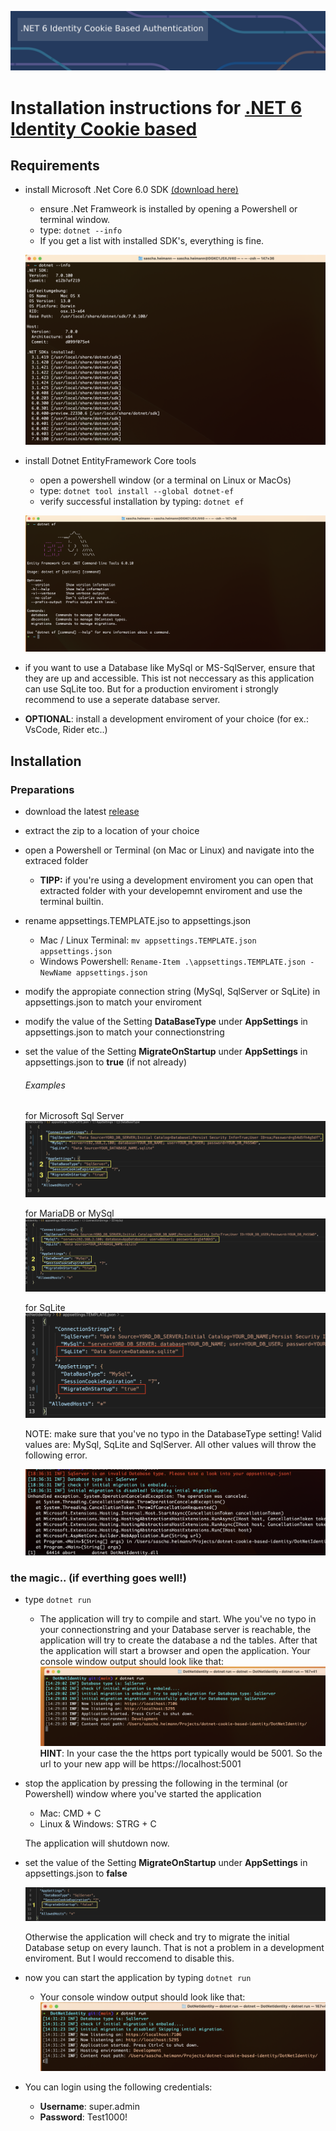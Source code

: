  ![image](Screenshots/netBanner.png)

# Installation instructions for [.NET 6 Identity Cookie based](https://github.com/madcoda9000/dotnet-cookie-based-identity)

## Requirements

* install Microsoft .Net Core 6.0 SDK [(download here)](https://dotnet.microsoft.com/en-us/download/dotnet/6.0)
  * ensure .Net Framweork is installed by opening a Powershell or terminal window.
  * type: `dotnet --info`
  * If you get a list with installed SDK's, everything is fine.

  ![dotnet --info](Screenshots/19dotnetimnfo.png)


* install Dotnet EntityFramework Core tools
  * open a powershell window (or a terminal on Linux or MacOs)
  * type: `dotnet tool install --global dotnet-ef`
  * verify successful installation by typing: `dotnet ef`

  ![dotnet ef](Screenshots/18dotnetef.png)

* if you want to use a Database like MySql or MS-SqlServer, ensure that they are up and accessible. This ist not neccessary as this application can use SqLite too. But for a production enviroment i strongly recommend to use a seperate database server.
* **OPTIONAL**: install a development enviroment of your choice (for ex.: VsCode, Rider etc..)

## Installation

### Preparations

* download the latest [release](https://github.com/madcoda9000/dotnet-cookie-based-identity/releases)
* extract the zip to a location of your choice
* open a Powershell or Terminal (on Mac or Linux) and navigate into the extraced folder
  * **TIPP:** if you're using a development enviroment you can open that extracted folder with your developemnt enviroment and use the terminal builtin.
* rename appsettings.TEMPLATE.jso to appsettings.json
  * Mac / Linux Terminal: `mv appsettings.TEMPLATE.json appsettings.json`
  * Windows Powershell: `Rename-Item .\appsettings.TEMPLATE.json -NewName appsettings.json`
* modify the appropiate connection string (MySql, SqlServer or SqLite) in appsettings.json to match your enviroment
* modify the value of the Setting **DataBaseType** under **AppSettings** in appsettings.json to match your connectionstring
* set the value of the Setting **MigrateOnStartup** under **AppSettings** in appsettings.json to **true** (if not already)

  ###### Examples

  for Microsoft Sql Server
   ![SqlServer](Screenshots/sqlserver1.png)

  for MariaDB or MySql
   ![MySql](Screenshots/mysql1.png)

  for SqLite
   ![SqLite](Screenshots/sqlite1.png)

  NOTE: make sure that you've no typo in the DatabaseType setting! Valid values are: MySql, SqLite and SqlServer. All other values will throw the following error.

  ![Error - Wrong DatabaseType](Screenshots/error.png)

### the magic.. (if everthing goes well!)

* type `dotnet run`
  * The application will try to compile and start. Whe you've no typo in your connectionstring and your Database server is reachable, the application will try to create the database a  nd the tables. After that the application will start a browser and open the application.
    Your console window output should look like that:
     ![dotnet-run1](Screenshots/dotnet-run1.png)
    **HINT**: In your case the the https port typically would be 5001. So the url to your new app will be https://localhost:5001
* stop the application by pressing the following in the terminal (or Powershell) window where you've started the application
  * Mac: CMD + C
  * Linux & Windows: STRG + C

  The application will shutdown now.
* set the value of the Setting **MigrateOnStartup** under **AppSettings** in appsettings.json to **false**

   ![set to false](Screenshots/setMigToFalse.png)

  Otherwise the application will check and try to migrate the initial Database setup on every launch. That is not a problem in a development enviroment. But I would reccomend to disable this.
* now you can start the application by typing `dotnet run`
  * Your console window output should look like that:
     ![dotnet-run2](Screenshots/dotnet-run2.png)
* You can login using the following credentials:
  * **Username**: super.admin
  * **Password**: Test1000!


